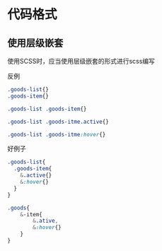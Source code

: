 # 代码格式



## 使用层级嵌套

使用SCSS时，应当使用层级嵌套的形式进行scss编写



反例

```scss
.goods-list{}
.goods-item{}
```



```scss
.goods-list .goods-item{}
```

```scss
.goods-list .goods-itme.active{}
```

```scss
.goods-list .goods-itme:hover{}
```





好例子

```scss
.goods-list{
  .goods-item{
    &.active{}
    &:hover{}
  }
}
```

```scss
.goods{
    &-item{
        &.ative,
        &:hover{}
    }
}
```




